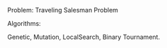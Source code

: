 Problem: Traveling Salesman Problem

Algorithms:

Genetic, Mutation, LocalSearch, Binary Tournament.
